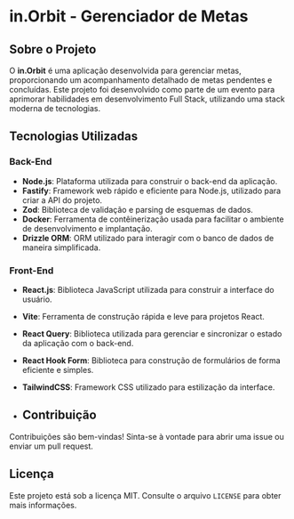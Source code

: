 # in.Orbit - Gerenciador de Metas

## Sobre o Projeto
O **in.Orbit** é uma aplicação desenvolvida para gerenciar metas, proporcionando um acompanhamento detalhado de metas pendentes e concluídas. Este projeto foi desenvolvido como parte de um evento para aprimorar habilidades em desenvolvimento Full Stack, utilizando uma stack moderna de tecnologias.

## Tecnologias Utilizadas

### Back-End
- **Node.js**: Plataforma utilizada para construir o back-end da aplicação.
- **Fastify**: Framework web rápido e eficiente para Node.js, utilizado para criar a API do projeto.
- **Zod**: Biblioteca de validação e parsing de esquemas de dados.
- **Docker**: Ferramenta de contêinerização usada para facilitar o ambiente de desenvolvimento e implantação.
- **Drizzle ORM**: ORM utilizado para interagir com o banco de dados de maneira simplificada.
  
### Front-End
- **React.js**: Biblioteca JavaScript utilizada para construir a interface do usuário.
- **Vite**: Ferramenta de construção rápida e leve para projetos React.
- **React Query**: Biblioteca utilizada para gerenciar e sincronizar o estado da aplicação com o back-end.
- **React Hook Form**: Biblioteca para construção de formulários de forma eficiente e simples.
- **TailwindCSS**: Framework CSS utilizado para estilização da interface.

- ## Contribuição
Contribuições são bem-vindas! Sinta-se à vontade para abrir uma issue ou enviar um pull request.

## Licença
Este projeto está sob a licença MIT. Consulte o arquivo `LICENSE` para obter mais informações.
